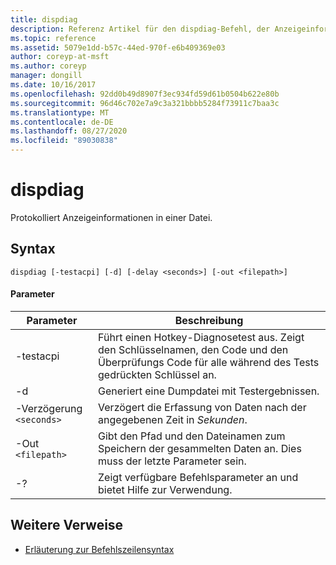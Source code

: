 ```yaml
---
title: dispdiag
description: Referenz Artikel für den dispdiag-Befehl, der Anzeigeinformationen in einer Datei protokolliert.
ms.topic: reference
ms.assetid: 5079e1dd-b57c-44ed-970f-e6b409369e03
author: coreyp-at-msft
ms.author: coreyp
manager: dongill
ms.date: 10/16/2017
ms.openlocfilehash: 92dd0b49d8907f3ec934fd59d61b0504b622e80b
ms.sourcegitcommit: 96d46c702e7a9c3a321bbbb5284f73911c7baa3c
ms.translationtype: MT
ms.contentlocale: de-DE
ms.lasthandoff: 08/27/2020
ms.locfileid: "89030838"
---
```

# <a name="dispdiag"></a>dispdiag

Protokolliert Anzeigeinformationen in einer Datei.

## <a name="syntax"></a>Syntax

```
dispdiag [-testacpi] [-d] [-delay <seconds>] [-out <filepath>]
```

#### <a name="parameters"></a>Parameter

| Parameter | Beschreibung |
| --------- | ----------- |
| -testacpi | Führt einen Hotkey-Diagnosetest aus. Zeigt den Schlüsselnamen, den Code und den Überprüfungs Code für alle während des Tests gedrückten Schlüssel an. |
| -d | Generiert eine Dumpdatei mit Testergebnissen. |
| -Verzögerung `<seconds>` | Verzögert die Erfassung von Daten nach der angegebenen Zeit in *Sekunden*. |
| -Out `<filepath>`  | Gibt den Pfad und den Dateinamen zum Speichern der gesammelten Daten an. Dies muss der letzte Parameter sein. |
| -? | Zeigt verfügbare Befehlsparameter an und bietet Hilfe zur Verwendung. |

## <a name="additional-references"></a>Weitere Verweise

- [Erläuterung zur Befehlszeilensyntax](command-line-syntax-key.md)
